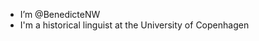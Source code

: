 - I’m @BenedicteNW
- I'm a historical linguist at the University of Copenhagen
<!---
BenedicteNW/BenedicteNW is a ✨ special ✨ repository because its `README.md` (this file) appears on your GitHub profile.
You can click the Preview link to take a look at your changes.
--->
